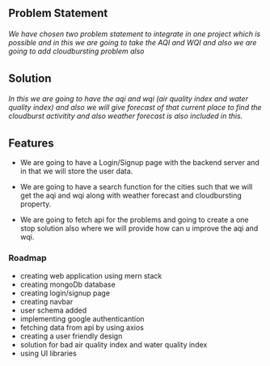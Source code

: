 
## Problem Statement 

###### We have chosen two problem statement to integrate in one project which is possible and in this we are going to take the AQI and WQI and also we are going to add cloudbursting problem also 

## Solution

###### In this we are going to have the aqi and wqi (air quality index and water quality index) and also we will give forecast of that current place to find the cloudburst activitity and also weather forecast is also included in this. 

## Features

* We are going to have a Login/Signup page with the backend server and in that we will store the user data.

* We are going to have a search function for the cities such that we will get the aqi and wqi along with weather forecast and cloudbursting property.

* We are going to fetch api for the problems and going to create a one stop solution also where we will provide how can u improve the aqi and wqi.


### Roadmap 

* creating web application using mern stack 
* creating mongoDb database
* creating login/signup page
* creating navbar
* user schema added
* implementing google authenticantion
* fetching data from api by using axios
* creating a user friendly design
* solution for bad air quality index and water quality index
* using UI libraries


